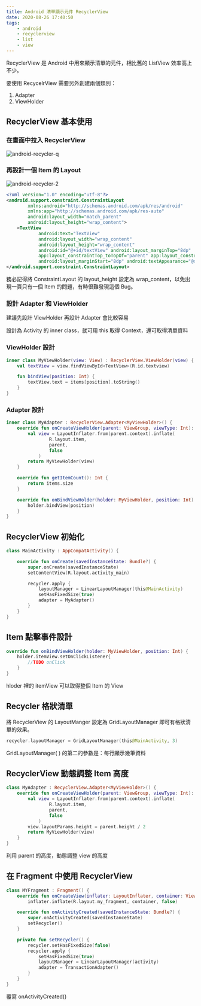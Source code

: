 ```yaml
---
title: Android 清單顯示元件 RecyclerView
date: 2020-08-26 17:40:50
tags:
    - android
    - recyclerview
    - list
    - view
---
```


RecyclerView 是 Android 中用來顯示清單的元件，相比舊的 ListView 效率高上不少。

<!-- more -->

要使用 RecycelrView 需要另外創建兩個類別：

1. Adapter
2. ViewHolder


## RecyclerView 基本使用

### 在畫面中拉入 RecyclerView

![android-recycler-q](https://i.imgur.com/Z77nxQO.png)

### 再設計一個 Item 的 Layout

![android-recycler-2](https://i.imgur.com/94mq4Ip.png)

``` xml
<?xml version="1.0" encoding="utf-8"?>
<android.support.constraint.ConstraintLayout
        xmlns:android="http://schemas.android.com/apk/res/android"
        xmlns:app="http://schemas.android.com/apk/res-auto"
        android:layout_width="match_parent"
        android:layout_height="wrap_content">
    <TextView
            android:text="TextView"
            android:layout_width="wrap_content"
            android:layout_height="wrap_content"
            android:id="@+id/textView" android:layout_marginTop="8dp"
            app:layout_constraintTop_toTopOf="parent" app:layout_constraintStart_toStartOf="parent"
            android:layout_marginStart="8dp" android:textAppearance="@style/TextAppearance.AppCompat.Large"/>
</android.support.constraint.ConstraintLayout>
```

務必記得將 ConstraintLayout 的 layout_height 設定為 wrap_content，以免出現一頁只有一個 Item 的問題，有時很難發現這個 Bug。

### 設計 Adapter 和 ViewHolder

建議先設計 ViewHolder 再設計 Adapter 會比較容易

設計為 Activity 的 inner class，就可用 this 取得 Context，還可取得清單資料

### ViewHolder 設計

``` kotlin
inner class MyViewHolder(view: View) : RecyclerView.ViewHolder(view) {
    val textView = view.findViewById<TextView>(R.id.textview)

    fun bindView(position: Int) {
        textView.text = items[position].toString()
    }
}
```

### Adapter 設計

``` kotlin
inner class MyAdapter : RecyclerView.Adapter<MyViewHolder>() {
    override fun onCreateViewHolder(parent: ViewGroup, viewType: Int): MyViewHolder {
        val view = LayoutInflater.from(parent.context).inflate(
                R.layout.item,
                parent,
                false
            )
        return MyViewHolder(view)
    }

    override fun getItemCount(): Int {
        return items.size
    }

    override fun onBindViewHolder(holder: MyViewHolder, position: Int) {
        holder.bindView(position)
    }
}
```

## RecyclerView 初始化

``` kotlin
class MainActivity : AppCompatActivity() {

    override fun onCreate(savedInstanceState: Bundle?) {
        super.onCreate(savedInstanceState)
        setContentView(R.layout.activity_main)

        recycler.apply {
            layoutManager = LinearLayoutManager(this@MainActivity)
            setHasFixedSize(true)
            adapter = MyAdapter()
        }
    }
}
```

## Item 點擊事件設計

``` kotlin
override fun onBindViewHolder(holder: MyViewHolder, position: Int) {
    holder.itemView.setOnClickListener{
        //TODO onClick
    }
}
```

hloder 裡的 itemView 可以取得整個 Item 的 View

## Recycler 格狀清單

將 RecyclerView 的 LayoutManger 設定為 GridLayoutManager 即可有格狀清單的效果。

``` kotlin
recycler.layoutManager = GridLayoutManager(this@MainActivity, 3)
```

GridLayoutManager( ) 的第二的參數是：每行顯示幾筆資料

## RecyclerView 動態調整 Item 高度

``` kotlin
class MyAdapter : RecyclerView.Adapter<MyViewHolder>() {
    override fun onCreateViewHolder(parent: ViewGroup, viewType: Int): MyViewHolder {
        val view = LayoutInflater.from(parent.context).inflate(
                R.layout.item,
                parent,
                false
            )
        view.layoutParams.height = parent.height / 2
        return MyViewHolder(view)
    }
}
```

利用 parent 的高度，動態調整 view 的高度

## 在 Fragment 中使用 RecyclerView

``` kotlin
class MYFragment : Fragment() {
    override fun onCreateView(inflater: LayoutInflater, container: ViewGroup?, savedInstanceState: Bundle?) =
        inflater.inflate(R.layout.my_fragment, container, false)

    override fun onActivityCreated(savedInstanceState: Bundle?) {
        super.onActivityCreated(savedInstanceState)
        setRecycler()
    }

    private fun setRecycler() {
        recycler.setHasFixedSize(false)
        recycler.apply {
            setHasFixedSize(true)
            layoutManager = LinearLayoutManager(activity)
            adapter = TransactionAdapter()
        }
    }
}
```

覆寫 onActivityCreated()

